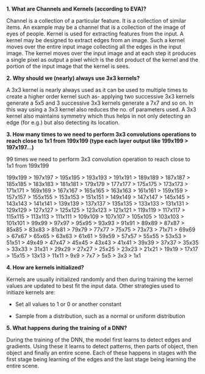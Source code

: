 **1.	What are Channels and Kernels (according to EVA)?**

Channel is a collection of a particular feature. It is a collection of similar items. An example may be a channel that is a collection of the image of eyes of people.
Kernel is used for extracting features from the input. A kernel may be designed to extract edges from an image. Such a kernel moves over the entire input image collecting all the edges in the input image. The kernel moves over the input image and at each step it produces a single pixel as output a pixel which is the dot product of the kernel and the portion of the input image that the kernel is sees.


**2.	Why should we (nearly) always use 3x3 kernels?**

A 3x3 kernel is nearly always used as it can be used to multiple times to create a higher order kernel such as- applying two successive 3x3 kernels generate a 5x5 and 3 successive 3x3 kernels generate a 7x7 and so on. In this way using a 3x3 kernel also reduces the no. of parameters used. A 3x3 kernel also maintains symmetry which thus helps in not only detecting an edge (for e.g.) but also detecting its location.


**3.	How many times to we need to perform 3x3 convolutions operations to reach close to 1x1 from 199x199 (type each layer output like 199x199 > 197x197...)**

99 times we need to perform 3x3 convolution operation to reach close to 1x1 from 199x199

199x199 > 197x197 > 195x195 > 193x193 > 191x191 > 189x189 > 187x187 > 185x185 > 183x183 > 181x181 > 179x179 > 177x177 > 175x175 > 173x173 > 171x171 > 169x169 > 167x167 > 165x165 > 163x163 > 161x161 > 159x159 > 157x157 > 155x155 > 153x153 > 151x151 > 149x149 > 147x147 > 145x145 > 143x143 > 141x141 > 139x139 > 137x137 > 135x135 > 133x133 > 131x131 > 129x129 > 127x127 > 125x125 > 123x123 > 121x121 > 119x119 > 117x117 > 115x115 > 113x113 > 111x111 > 109x109 > 107x107 > 105x105 > 103x103 > 101x101 > 99x99 > 97x97 > 95x95 > 93x93 > 91x91 > 89x89 > 87x87 > 85x85 > 83x83 > 81x81 > 79x79 > 77x77 > 75x75 > 73x73 > 71x71 > 69x69 > 67x67 > 65x65 > 63x63 > 61x61 > 59x59 > 57x57 > 55x55 > 53x53 > 51x51 > 49x49 > 47x47 > 45x45 > 43x43 > 41x41 > 39x39 > 37x37 > 35x35 > 33x33 > 31x31 > 29x29 > 27x27 > 25x25 > 23x23 > 21x21 > 19x19 > 17x17 > 15x15 > 13x13 > 11x11 > 9x9 > 7x7 > 5x5 > 3x3 > 1x1

**4.	How are kernels initialized?**

Kernels are usually initialized randomly and then during training the kernel values are updated to best fit the input data.
Other strategies used to initiaze kernels are:

*	Set all values to 1 or 0 or another constant

*	Sample from a distribution, such as a normal or uniform distribution

**5.	What happens during the training of a DNN?**

During the training of the DNN, the model first learns to detect edges and gradients. Using these it learns to detect patterns, then parts of object, then object and finally an entire scene. Each of these happens in stages with the first stage being learning of the edges and the last stage being learning the entire scene.

